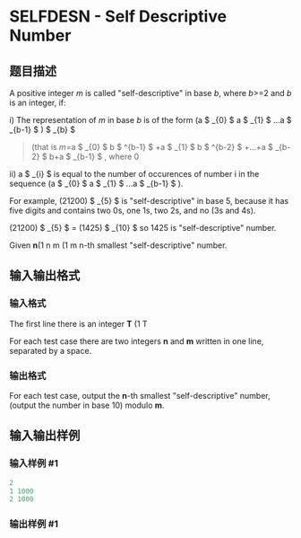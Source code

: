 # SELFDESN - Self Descriptive Number

## 题目描述

A positive integer _m_ is called "self-descriptive" in base _b_, where _b_>=2 and _b_ is an integer, if:

i) The representation of _m_ in base _b_ is of the form (a $ _{0} $ a $ _{1} $ ...a $ _{b-1} $ ) $ _{b} $

> (that is _m_=a $ _{0} $ b $ ^{b-1} $ +a $ _{1} $ b $ ^{b-2} $ +...+a $ _{b-2} $ b+a $ _{b-1} $ , where 0

ii) a $ _{i} $ is equal to the number of occurences of number i in the sequence (a $ _{0} $ a $ _{1} $ ...a $ _{b-1} $ ).

For example, (21200) $ _{5} $ is "self-descriptive" in base 5, because it has five digits and contains two 0s, one 1s, two 2s, and no (3s and 4s).

(21200) $ _{5} $ = (1425) $ _{10} $ so 1425 is "self-descriptive" number.

Given **n**(1 n m (1 m n-th smallest "self-descriptive" number.

## 输入输出格式

### 输入格式

The first line there is an integer **T** (1 T

For each test case there are two integers **n** and **m** written in one line, separated by a space.

### 输出格式

For each test case, output the **n**-th smallest "self-descriptive" number, (output the number in base 10) modulo **m**.

## 输入输出样例

### 输入样例 #1

```cpp
2
1 1000
2 1000
```


### 输出样例 #1

```cpp

```
